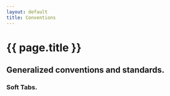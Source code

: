 ```yaml
---
layout: default
title: Conventions
---
```

# {{ page.title }}

## Generalized conventions and standards.

### Soft Tabs.
